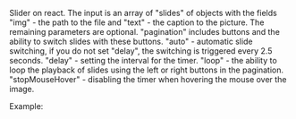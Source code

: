 Slider on react.
<Slider />
The input is an array of "slides" of objects with the fields "img" - the path to the file and "text" - the caption to the picture.
The remaining parameters are optional.
"pagination" includes buttons and the ability to switch slides with these buttons.
"auto" - automatic slide switching, if you do not set "delay", the switching is triggered every 2.5 seconds.
"delay" - setting the interval for the timer.
"loop" - the ability to loop the playback of slides using the left or right buttons in the pagination.
"stopMouseHover" - disabling the timer when hovering the mouse over the image.


Example: 
<code> <Slider 
      slides={slides} 
      pagination={true}
      auto={true}
      delay={1500}
      loop={true}
      stopMouseHover={true}
    /> </code> 
